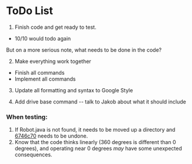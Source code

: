 # ToDo List

1. Finish code and get ready to test.
 - 10/10 would todo again
 
 But on a more serious note, what needs to be done in the code?

2. Make everything work together
 - Finish all commands
 - Implement all commands

3. Update all formatting and syntax to Google Style

4. Add drive base command -- talk to Jakob about what it should include

### When testing: 
1. If Robot.java is not found, it needs to be moved up a directory and [6746c70](https://github.com/FIRST-Team-1699/2016-offseason-code/commit/6746c70e8035c67caea27f189c6aaa782f46231f) needs to be undone.
2. Know that the code thinks linearly (360 degrees is different than 0 degrees), and operating near 0 degrees *may* have some unexpected consequences.
